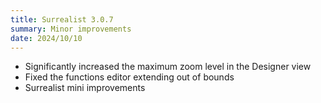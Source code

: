 ```yaml
---
title: Surrealist 3.0.7
summary: Minor improvements
date: 2024/10/10
---
```


- Significantly increased the maximum zoom level in the Designer view
- Fixed the functions editor extending out of bounds
- Surrealist mini improvements